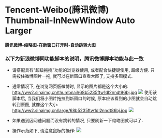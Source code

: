 Tencent-Weibo(腾讯微博) Thumbnail-InNewWindow Auto Larger
==============
#### 腾讯微博-缩略图-在新窗口打开时-自动跳转大图

### 以下为新浪微博同功能脚本的说明，腾讯微博脚本功能与此一致

- 请搭配具有"超级拖拽"功能的浏览器使用, 或者配合快捷键使用, 超级方便.
只需按住微博图片一拖, 就可以在新窗口查看大图了, 支持多图模式.

- 通常情况下, 在浏览网页版微博时, 显示的图片都是这个大小的:
http://ww2.sinaimg.cn/thumbnail/68b5235ftw1dl2nndt86bj.jpg
![](https://raw.githubusercontent.com/zheung/userscript/master/greasyfork/4796/preview01.jpg)
使用该脚本后, 当我们将小图片拖拉到新窗口的时候, 原本应该看到的小图就会自动跳转到原图, 就像这个大小:
http://ww2.sinaimg.cn/large/68b5235ftw1dl2nndt86bj.jpg
![](https://raw.githubusercontent.com/zheung/userscript/master/greasyfork/4796/preview02.jpg)

- 如果遇到因网速问题而没有跳转的情况, 只要刷新一下缩略图就可以了.

- 操作示范如下, 请注意鼠标的操作:
![](https://raw.githubusercontent.com/zheung/userscript/master/greasyfork/4796/preview03.gif)